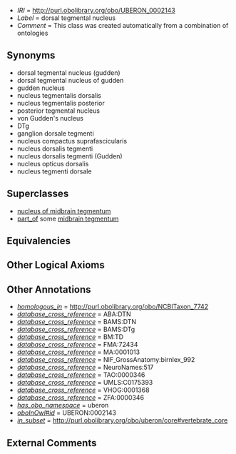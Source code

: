  * *IRI* = http://purl.obolibrary.org/obo/UBERON_0002143
 * *Label* = dorsal tegmental nucleus
 * *Comment* = This class was created automatically from a combination of ontologies

## Synonyms

 * dorsal tegmental nucleus (gudden)
 * dorsal tegmental nucleus of gudden
 * gudden nucleus
 * nucleus tegmentalis dorsalis
 * nucleus tegmentalis posterior
 * posterior tegmental nucleus
 * von Gudden's nucleus
 * DTg
 * ganglion dorsale tegmenti
 * nucleus compactus suprafascicularis
 * nucleus dorsalis tegmenti
 * nucleus dorsalis tegmenti (Gudden)
 * nucleus opticus dorsalis
 * nucleus tegmenti dorsale

## Superclasses

 * [nucleus of midbrain tegmentum](../../UBERON/14/UBERON_0007414.md)
 * [part_of](../../BFO/50/BFO_0000050.md) some [midbrain tegmentum](../../UBERON/43/UBERON_0001943.md)

## Equivalencies


## Other Logical Axioms


## Other Annotations

 * *[homologous_in](../../core#homologous/in/core#homologous_in.md)* = http://purl.obolibrary.org/obo/NCBITaxon_7742
 * *[database_cross_reference](../../ef/oboInOwl#hasDbXref.md)* = ABA:DTN
 * *[database_cross_reference](../../ef/oboInOwl#hasDbXref.md)* = BAMS:DTN
 * *[database_cross_reference](../../ef/oboInOwl#hasDbXref.md)* = BAMS:DTg
 * *[database_cross_reference](../../ef/oboInOwl#hasDbXref.md)* = BM:TD
 * *[database_cross_reference](../../ef/oboInOwl#hasDbXref.md)* = FMA:72434
 * *[database_cross_reference](../../ef/oboInOwl#hasDbXref.md)* = MA:0001013
 * *[database_cross_reference](../../ef/oboInOwl#hasDbXref.md)* = NIF_GrossAnatomy:birnlex_992
 * *[database_cross_reference](../../ef/oboInOwl#hasDbXref.md)* = NeuroNames:517
 * *[database_cross_reference](../../ef/oboInOwl#hasDbXref.md)* = TAO:0000346
 * *[database_cross_reference](../../ef/oboInOwl#hasDbXref.md)* = UMLS:C0175393
 * *[database_cross_reference](../../ef/oboInOwl#hasDbXref.md)* = VHOG:0001368
 * *[database_cross_reference](../../ef/oboInOwl#hasDbXref.md)* = ZFA:0000346
 * *[has_obo_namespace](../../ce/oboInOwl#hasOBONamespace.md)* = uberon
 * *[oboInOwl#id](../../id/oboInOwl#id.md)* = UBERON:0002143
 * *[in_subset](../../et/oboInOwl#inSubset.md)* = http://purl.obolibrary.org/obo/uberon/core#vertebrate_core

## External Comments


